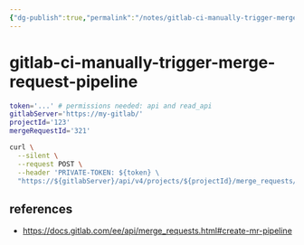 ```yaml
---
{"dg-publish":true,"permalink":"/notes/gitlab-ci-manually-trigger-merge-request-pipeline/"}
---
```


# gitlab-ci-manually-trigger-merge-request-pipeline

```bash
token='...' # permissions needed: api and read_api
gitlabServer='https://my-gitlab/'
projectId='123'
mergeRequestId='321'

curl \
  --silent \
  --request POST \
  --header 'PRIVATE-TOKEN: ${token} \
  "https://${gitlabServer}/api/v4/projects/${projectId}/merge_requests/${mergeRequestId}/pipelines"
```

## references

- <https://docs.gitlab.com/ee/api/merge_requests.html#create-mr-pipeline>
